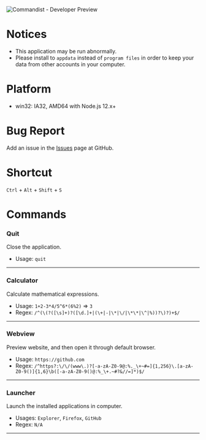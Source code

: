 ![Commandist - Developer Preview](https://raw.githubusercontent.com/donghoony1/Commandist/development/assets/Headers/Developer%20Preview.png)

# Notices
- This application may be run abnormally.
- Please install to `appdata` instead of `program files` in order to keep your data from other accounts in your computer.

# Platform
- win32: IA32, AMD64 with Node.js 12.x+

# Bug Report
Add an issue in the [Issues](https://github.com/donghoony1/Commandist/issues) page at GitHub.

# Shortcut
`Ctrl` + `Alt` + `Shift` + `S`

# Commands
### Quit
Close the application.
- Usage: `quit`
---
### Calculator
Calculate mathematical expressions.
- Usage: `1+2-3*4/5^6*(6%2)` => `3`
- Regex: `/^(\(?([\s]+)?([\d.]+|(\+|-|\*|\/|\*\*|\^|%))?\)?)+$/`
---
### Webview
Preview website, and then open it through default browser.
- Usage: `https://github.com`
- Regex: `/^https?:\/\/(www\.)?[-a-zA-Z0-9@:%._\+~#=]{1,256}\.[a-zA-Z0-9()]{1,6}\b([-a-zA-Z0-9()@:%_\+.~#?&//=]*)$/`
---
### Launcher
Launch the installed applications in computer.
- Usages: `Explorer`, `Firefox`, `GitHub`
- Regex: `N/A`
---
